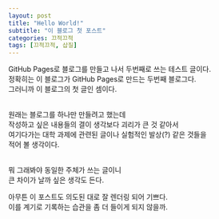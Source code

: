 ```yaml
---
layout: post
title: "Hello World!"
subtitle: "이 블로그 첫 포스트"
categories: 끄적끄적
tags: [끄적끄적, 삽질]
---
```


GitHub Pages로 블로그를 만들고 나서 두번째로 쓰는 테스트 글이다.<br>
정확히는 이 블로그가 GitHub Pages로 만드는 두번째 블로그다.<br>
그러니까 이 블로그의 첫 글인 셈이다.<br><br>

원래는 블로그를 하나만 만들려고 했는데<br>
작성하고 싶은 내용들의 결이 생각보다 괴리가 큰 것 같아서<br>
여기다가는 대학 과제에 관련된 글이나 실험적인 발상(?) 같은 것들을<br>
적어 볼 생각이다.<br><br>

뭐 그래봐야 동일한 주체가 쓰는 글이니<br>
큰 차이가 날까 싶은 생각도 든다.<br>

아무튼 이 포스트도 의도된 대로 잘 렌더링 되어 기쁘다.<br>
이를 계기로 기록하는 습관을 좀 더 들이게 되지 않을까.<br>
